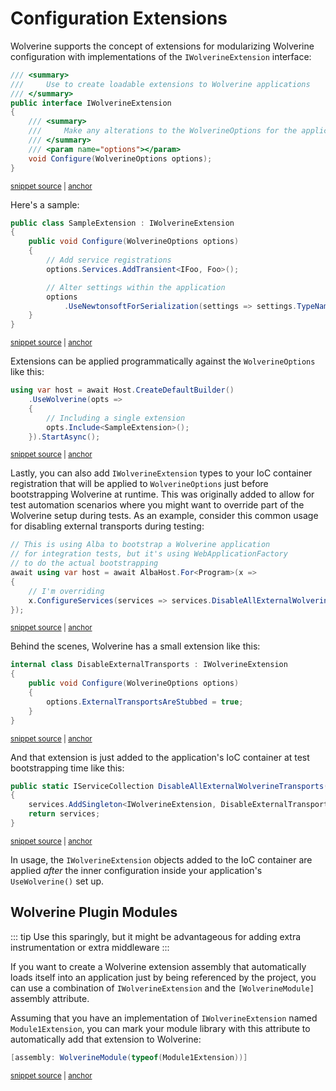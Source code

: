 # Configuration Extensions

Wolverine supports the concept of extensions for modularizing Wolverine configuration with implementations of the `IWolverineExtension` interface:

<!-- snippet: sample_IWolverineExtension -->
<a id='snippet-sample_iwolverineextension'></a>
```cs
/// <summary>
///     Use to create loadable extensions to Wolverine applications
/// </summary>
public interface IWolverineExtension
{
    /// <summary>
    ///     Make any alterations to the WolverineOptions for the application
    /// </summary>
    /// <param name="options"></param>
    void Configure(WolverineOptions options);
}
```
<sup><a href='https://github.com/JasperFx/wolverine/blob/main/src/Wolverine/IWolverineExtension.cs#L3-L17' title='Snippet source file'>snippet source</a> | <a href='#snippet-sample_iwolverineextension' title='Start of snippet'>anchor</a></sup>
<!-- endSnippet -->

Here's a sample:

<!-- snippet: sample_SampleExtension -->
<a id='snippet-sample_sampleextension'></a>
```cs
public class SampleExtension : IWolverineExtension
{
    public void Configure(WolverineOptions options)
    {
        // Add service registrations
        options.Services.AddTransient<IFoo, Foo>();

        // Alter settings within the application
        options
            .UseNewtonsoftForSerialization(settings => settings.TypeNameHandling = TypeNameHandling.None);
    }
}
```
<sup><a href='https://github.com/JasperFx/wolverine/blob/main/src/Samples/DocumentationSamples/ExtensionSamples.cs#L8-L23' title='Snippet source file'>snippet source</a> | <a href='#snippet-sample_sampleextension' title='Start of snippet'>anchor</a></sup>
<!-- endSnippet -->

Extensions can be applied programmatically against the `WolverineOptions` like this:

<!-- snippet: sample_including_extension -->
<a id='snippet-sample_including_extension'></a>
```cs
using var host = await Host.CreateDefaultBuilder()
    .UseWolverine(opts =>
    {
        // Including a single extension
        opts.Include<SampleExtension>();
    }).StartAsync();
```
<sup><a href='https://github.com/JasperFx/wolverine/blob/main/src/Samples/DocumentationSamples/ExtensionSamples.cs#L29-L38' title='Snippet source file'>snippet source</a> | <a href='#snippet-sample_including_extension' title='Start of snippet'>anchor</a></sup>
<!-- endSnippet -->

Lastly, you can also add `IWolverineExtension` types to your IoC container registration that will be applied to `WolverineOptions` just
before bootstrapping Wolverine at runtime. This was originally added to allow for test automation scenarios where you might want
to override part of the Wolverine setup during tests. As an example, consider this common usage for disabling external transports
during testing:

<!-- snippet: sample_disabling_the_transports_from_web_application_factory -->
<a id='snippet-sample_disabling_the_transports_from_web_application_factory'></a>
```cs
// This is using Alba to bootstrap a Wolverine application
// for integration tests, but it's using WebApplicationFactory
// to do the actual bootstrapping
await using var host = await AlbaHost.For<Program>(x =>
{
    // I'm overriding 
    x.ConfigureServices(services => services.DisableAllExternalWolverineTransports());
});
```
<sup><a href='https://github.com/JasperFx/wolverine/blob/main/src/Samples/Middleware/AppWithMiddleware.Tests/try_out_the_middleware.cs#L33-L44' title='Snippet source file'>snippet source</a> | <a href='#snippet-sample_disabling_the_transports_from_web_application_factory' title='Start of snippet'>anchor</a></sup>
<!-- endSnippet -->

Behind the scenes, Wolverine has a small extension like this:

<!-- snippet: sample_DisableExternalTransports -->
<a id='snippet-sample_disableexternaltransports'></a>
```cs
internal class DisableExternalTransports : IWolverineExtension
{
    public void Configure(WolverineOptions options)
    {
        options.ExternalTransportsAreStubbed = true;
    }
}
```
<sup><a href='https://github.com/JasperFx/wolverine/blob/main/src/Wolverine/HostBuilderExtensions.cs#L265-L275' title='Snippet source file'>snippet source</a> | <a href='#snippet-sample_disableexternaltransports' title='Start of snippet'>anchor</a></sup>
<!-- endSnippet -->

And that extension is just added to the application's IoC container at test bootstrapping time like this:

<!-- snippet: sample_extension_method_to_disable_external_transports -->
<a id='snippet-sample_extension_method_to_disable_external_transports'></a>
```cs
public static IServiceCollection DisableAllExternalWolverineTransports(this IServiceCollection services)
{
    services.AddSingleton<IWolverineExtension, DisableExternalTransports>();
    return services;
}
```
<sup><a href='https://github.com/JasperFx/wolverine/blob/main/src/Wolverine/HostBuilderExtensions.cs#L255-L263' title='Snippet source file'>snippet source</a> | <a href='#snippet-sample_extension_method_to_disable_external_transports' title='Start of snippet'>anchor</a></sup>
<!-- endSnippet -->

In usage, the `IWolverineExtension` objects added to the IoC container are applied *after* the inner configuration
inside your application's `UseWolverine()` set up.


## Wolverine Plugin Modules

::: tip
Use this sparingly, but it might be advantageous for adding extra instrumentation or extra middleware
:::

If you want to create a Wolverine extension assembly that automatically loads itself into an application just
by being referenced by the project, you can use a combination of `IWolverineExtension` and the `[WolverineModule]`
assembly attribute.

Assuming that you have an implementation of `IWolverineExtension` named `Module1Extension`, you can mark your module library
with this attribute to automatically add that extension to Wolverine:

<!-- snippet: sample_using_wolverine_module_to_load_extension -->
<a id='snippet-sample_using_wolverine_module_to_load_extension'></a>
```cs
[assembly: WolverineModule(typeof(Module1Extension))]
```
<sup><a href='https://github.com/JasperFx/wolverine/blob/main/src/Testing/Module1/Properties/AssemblyInfo.cs#L29-L33' title='Snippet source file'>snippet source</a> | <a href='#snippet-sample_using_wolverine_module_to_load_extension' title='Start of snippet'>anchor</a></sup>
<!-- endSnippet -->
